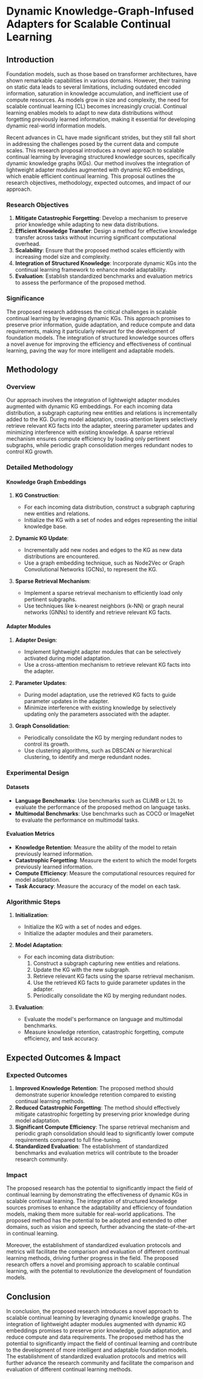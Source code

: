 # Dynamic Knowledge-Graph-Infused Adapters for Scalable Continual Learning

## Introduction

Foundation models, such as those based on transformer architectures, have shown remarkable capabilities in various domains. However, their training on static data leads to several limitations, including outdated encoded information, saturation in knowledge accumulation, and inefficient use of compute resources. As models grow in size and complexity, the need for scalable continual learning (CL) becomes increasingly crucial. Continual learning enables models to adapt to new data distributions without forgetting previously learned information, making it essential for developing dynamic real-world information models.

Recent advances in CL have made significant strides, but they still fall short in addressing the challenges posed by the current data and compute scales. This research proposal introduces a novel approach to scalable continual learning by leveraging structured knowledge sources, specifically dynamic knowledge graphs (KGs). Our method involves the integration of lightweight adapter modules augmented with dynamic KG embeddings, which enable efficient continual learning. This proposal outlines the research objectives, methodology, expected outcomes, and impact of our approach.

### Research Objectives

1. **Mitigate Catastrophic Forgetting**: Develop a mechanism to preserve prior knowledge while adapting to new data distributions.
2. **Efficient Knowledge Transfer**: Design a method for effective knowledge transfer across tasks without incurring significant computational overhead.
3. **Scalability**: Ensure that the proposed method scales efficiently with increasing model size and complexity.
4. **Integration of Structured Knowledge**: Incorporate dynamic KGs into the continual learning framework to enhance model adaptability.
5. **Evaluation**: Establish standardized benchmarks and evaluation metrics to assess the performance of the proposed method.

### Significance

The proposed research addresses the critical challenges in scalable continual learning by leveraging dynamic KGs. This approach promises to preserve prior information, guide adaptation, and reduce compute and data requirements, making it particularly relevant for the development of foundation models. The integration of structured knowledge sources offers a novel avenue for improving the efficiency and effectiveness of continual learning, paving the way for more intelligent and adaptable models.

## Methodology

### Overview

Our approach involves the integration of lightweight adapter modules augmented with dynamic KG embeddings. For each incoming data distribution, a subgraph capturing new entities and relations is incrementally added to the KG. During model adaptation, cross-attention layers selectively retrieve relevant KG facts into the adapter, steering parameter updates and minimizing interference with existing knowledge. A sparse retrieval mechanism ensures compute efficiency by loading only pertinent subgraphs, while periodic graph consolidation merges redundant nodes to control KG growth.

### Detailed Methodology

#### Knowledge Graph Embeddings

1. **KG Construction**:
   - For each incoming data distribution, construct a subgraph capturing new entities and relations.
   - Initialize the KG with a set of nodes and edges representing the initial knowledge base.

2. **Dynamic KG Update**:
   - Incrementally add new nodes and edges to the KG as new data distributions are encountered.
   - Use a graph embedding technique, such as Node2Vec or Graph Convolutional Networks (GCNs), to represent the KG.

3. **Sparse Retrieval Mechanism**:
   - Implement a sparse retrieval mechanism to efficiently load only pertinent subgraphs.
   - Use techniques like k-nearest neighbors (k-NN) or graph neural networks (GNNs) to identify and retrieve relevant KG facts.

#### Adapter Modules

1. **Adapter Design**:
   - Implement lightweight adapter modules that can be selectively activated during model adaptation.
   - Use a cross-attention mechanism to retrieve relevant KG facts into the adapter.

2. **Parameter Updates**:
   - During model adaptation, use the retrieved KG facts to guide parameter updates in the adapter.
   - Minimize interference with existing knowledge by selectively updating only the parameters associated with the adapter.

3. **Graph Consolidation**:
   - Periodically consolidate the KG by merging redundant nodes to control its growth.
   - Use clustering algorithms, such as DBSCAN or hierarchical clustering, to identify and merge redundant nodes.

### Experimental Design

#### Datasets

- **Language Benchmarks**: Use benchmarks such as CLiMB or L2L to evaluate the performance of the proposed method on language tasks.
- **Multimodal Benchmarks**: Use benchmarks such as COCO or ImageNet to evaluate the performance on multimodal tasks.

#### Evaluation Metrics

- **Knowledge Retention**: Measure the ability of the model to retain previously learned information.
- **Catastrophic Forgetting**: Measure the extent to which the model forgets previously learned information.
- **Compute Efficiency**: Measure the computational resources required for model adaptation.
- **Task Accuracy**: Measure the accuracy of the model on each task.

### Algorithmic Steps

1. **Initialization**:
   - Initialize the KG with a set of nodes and edges.
   - Initialize the adapter modules and their parameters.

2. **Model Adaptation**:
   - For each incoming data distribution:
     1. Construct a subgraph capturing new entities and relations.
     2. Update the KG with the new subgraph.
     3. Retrieve relevant KG facts using the sparse retrieval mechanism.
     4. Use the retrieved KG facts to guide parameter updates in the adapter.
     5. Periodically consolidate the KG by merging redundant nodes.

3. **Evaluation**:
   - Evaluate the model's performance on language and multimodal benchmarks.
   - Measure knowledge retention, catastrophic forgetting, compute efficiency, and task accuracy.

## Expected Outcomes & Impact

### Expected Outcomes

1. **Improved Knowledge Retention**: The proposed method should demonstrate superior knowledge retention compared to existing continual learning methods.
2. **Reduced Catastrophic Forgetting**: The method should effectively mitigate catastrophic forgetting by preserving prior knowledge during model adaptation.
3. **Significant Compute Efficiency**: The sparse retrieval mechanism and periodic graph consolidation should lead to significantly lower compute requirements compared to full fine-tuning.
4. **Standardized Evaluation**: The establishment of standardized benchmarks and evaluation metrics will contribute to the broader research community.

### Impact

The proposed research has the potential to significantly impact the field of continual learning by demonstrating the effectiveness of dynamic KGs in scalable continual learning. The integration of structured knowledge sources promises to enhance the adaptability and efficiency of foundation models, making them more suitable for real-world applications. The proposed method has the potential to be adopted and extended to other domains, such as vision and speech, further advancing the state-of-the-art in continual learning.

Moreover, the establishment of standardized evaluation protocols and metrics will facilitate the comparison and evaluation of different continual learning methods, driving further progress in the field. The proposed research offers a novel and promising approach to scalable continual learning, with the potential to revolutionize the development of foundation models.

## Conclusion

In conclusion, the proposed research introduces a novel approach to scalable continual learning by leveraging dynamic knowledge graphs. The integration of lightweight adapter modules augmented with dynamic KG embeddings promises to preserve prior knowledge, guide adaptation, and reduce compute and data requirements. The proposed method has the potential to significantly impact the field of continual learning and contribute to the development of more intelligent and adaptable foundation models. The establishment of standardized evaluation protocols and metrics will further advance the research community and facilitate the comparison and evaluation of different continual learning methods.